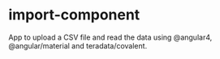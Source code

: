 # import-component
App to upload a CSV file and read the data using @angular4, @angular/material and teradata/covalent.
